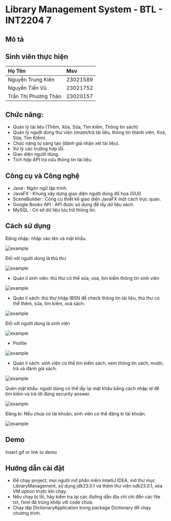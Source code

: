 
# Library Management System - BTL - INT2204 7




## Mô tả



## Sinh viên thực hiện
| Họ Tên | Msv   |
| :-------- | :------- | 
| Nguyễn Trung Kiên | 23021589 |
| Nguyễn Tiến Vũ | 23021752 |
| Trần Thị Phương Thảo | 23020157 |




## Chức năng:

- Quản lý tài liệu (Thêm, Xóa, Sửa, Tìm kiếm, Thông tin sách)
- Quản lý người dùng thư viện (mượn/trả tài liệu, thông
  tin thành viên, Xoá, Sửa, Tìm Kiếm).
- Chức năng tự sáng tạo (đánh giá nhận xét tài liệu).
- Xử lý các trường hợp lỗi.
- Giao diện người dùng.
- Tích hợp API tra cứu thông tin tài liệu.


## Công cụ và Công nghệ

- Java : Ngôn ngữ lập trình.
- JavaFX : Khung xây dựng giao diện người dùng đồ họa (GUI)
- SceneBuilder : Công cụ thiết kế giao diện JavaFX một cách trực quan.
- Google Books API : API được sử dụng để lấy dữ liệu sách.
- MySQL : Cơ sở dữ liệu lưu trữ thông tin.

## Cách sử dụng

Đăng nhập: nhập vào tên và mật khẩu.

![example](![Screenshot_1](https://github.com/user-attachments/assets/263ca390-f85e-4254-bad2-568c412ca7b4))

Đối với người dùng là thủ thư

![example](Screenshot_5.png)

- Quản lí sinh viên: thủ thư có thể sửa, xoá, tìm kiếm thông tin sinh viên

![example](Screenshot_2.png)

- Quản lí sách: thủ thư nhập IBSN để check thông tin tài liệu, thủ thư có thể thêm, sửa, tìm kiếm, xoá sách.

![example](Screenshot_2.png)

Đối với người dùng là sinh viên

![example](Screenshot_2.png)

- Profile

![example](Screenshot_6.png)

- Quản lí sách: sinh viên có thể tìm kiếm sách, xem thông tin sách, mượn, trả và đánh giá sách.

![example](Screenshot_7.png)

Quên mật khẩu: người dùng có thể lấy lại mật khẩu bằng cách nhập id để tìm kiếm và trả lời đúng security answer.

![example](Screenshot_9.png)

Đăng kí: Nếu chưa có tài khoản, sinh viên có thể đăng kí tài khoản.

![example](Screenshot_8.png)

## Demo

Insert gif or link to demo


## Hướng dẫn cài đặt

- Để chạy project, mọi người mở phần mềm IntelliJ IDEA, mở thư mục LibraryManagement, sử dụng jdk23.0.1 và thêm thư viện sdk23.0.1, xóa VM option trước khi chạy.
- Nếu chạy bị lỗi, hãy kiểm tra lại các đường dẫn địa chỉ chỉ đến các file txt, fxml đã trùng khớp với code chưa.
- Chạy tệp DictionaryApplication trong package Dictionary để chạy chương trình.
